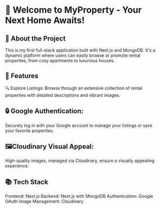 # 🏡 Welcome to MyProperty - Your Next Home Awaits!

## 🚀 About the Project

This is my first full-stack application built with Next.js and MongoDB. It's a dynamic platform where users can easily browse or promote rental properties, from cozy apartments to luxurious houses.

## 🌟 Features

🔍 Explore Listings: Browse through an extensive collection of rental properties with detailed descriptions and vibrant images.

## 🔒 Google Authentication:

Securely log in with your Google account to manage your listings or save your favorite properties.

## 🖼️Cloudinary Visual Appeal:

High-quality images, managed via Cloudinary, ensure a visually appealing experience.

## 📚 Tech Stack

Frontend: Next.js
Backend: Next.js with MongoDB
Authentication: Google OAuth
Image Management: Cloudinary
